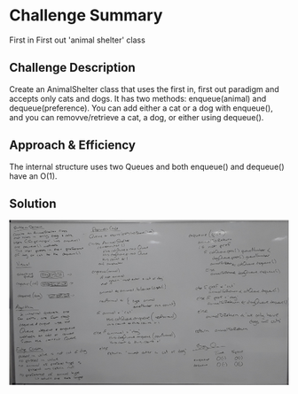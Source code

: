 # Challenge Summary  
First in First out 'animal shelter' class  

## Challenge Description  
Create an AnimalShelter class that uses the first in, first out paradigm and accepts only cats and dogs. It has two methods: enqueue(animal) and dequeue(preference). You can add either a cat or a dog with enqueue(), and you can removve/retrieve a cat, a dog, or either using dequeue().  
  
## Approach & Efficiency  
The internal structure uses two Queues and both enqueue() and dequeue() have an O(1).  
  
## Solution  
![whiteboard](https://github.com/MSpake/data-structures-and-algorithms/blob/master/assets/fifo-animal-shelter.jpg)